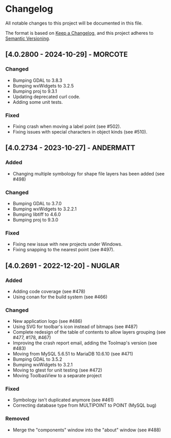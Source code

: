 # Changelog
All notable changes to this project will be documented in this file.

The format is based on [Keep a Changelog](https://keepachangelog.com/en/1.0.0/),
and this project adheres to [Semantic Versioning](https://semver.org/spec/v2.0.0.html).

## [4.0.2800 - 2024-10-29] - MORCOTE

### Changed

- Bumping GDAL to 3.8.3
- Bumping wxWidgets to 3.2.5
- Bumping proj to 9.3.1
- Updating deprecated curl code.
- Adding some unit tests.

### Fixed

- Fixing crash when moving a label point (see #502).
- Fixing issues with special characters in object kinds (see #510).


## [4.0.2734 - 2023-10-27] - ANDERMATT

### Added

- Changing multiple symbology for shape file layers has been added (see #498)

### Changed

- Bumping GDAL to 3.7.0
- Bumping wxWidgets to 3.2.2.1
- Bumping libtiff to 4.6.0
- Bumping proj to 9.3.0

### Fixed

- Fixing new issue with new projects under Windows.
- Fixing snapping to the nearest point (see #497).


## [4.0.2691 - 2022-12-20] - NUGLAR

### Added

- Adding code coverage (see #478)
- Using conan for the build system (see #466)

### Changed

- New application logo (see #486)
- Using SVG for toolbar's icon instead of bitmaps (see #487)
- Complete redesign of the table of contents to allow layers grouping (see #477, #178, #467)
- Improving the crash report email, adding the Toolmap's version (see #483)
- Moving from MySQL 5.6.51 to MariaDB 10.6.10 (see #471)
- Bumping GDAL to 3.5.2
- Bumping wxWidgets to 3.2.1
- Moving to gtest for unit testing (see #472)
- Moving ToolbasView to a separate project

### Fixed

- Symbology isn't duplicated anymore (see #461)
- Correcting database type from MULTIPOINT to POINT (MySQL bug)

### Removed

- Merge the "components" window into the "about" window (see #488)



